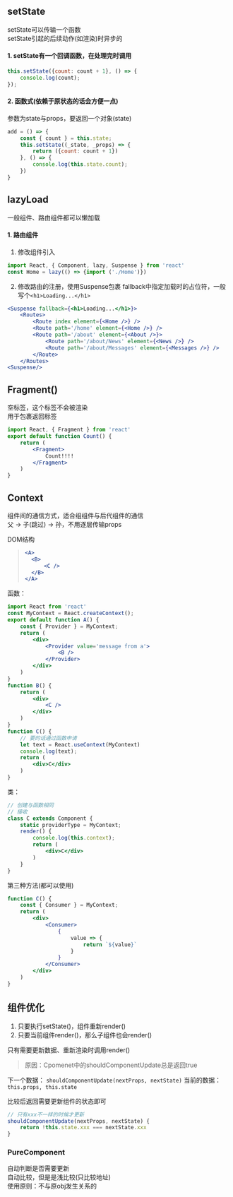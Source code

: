 ## setState
setState可以传输一个函数  
setState引起的后续动作(如渲染)时异步的  

#### 1. setState有一个回调函数，在处理完时调用  
```jsx
this.setState({count: count + 1}, () => {
    console.log(count);
});
```

#### 2. 函数式(依赖于原状态的话会方便一点)  
参数为state与props，要返回一个对象(state)
```jsx
add = () => {
    const { count } = this.state;
    this.setState((_state, _props) => {
        return ({count: count + 1})
    }, () => {
        console.log(this.state.count);
    })
}
```

## lazyLoad
一般组件、路由组件都可以懒加载  
#### 1. 路由组件
1. 修改组件引入
```jsx
import React, { Component, lazy, Suspense } from 'react'
const Home = lazy(() => {import ('./Home')})
```

2. 修改路由的注册，使用Suspense包裹
fallback中指定加载时的占位符，一般写个```<h1>Loading...</h1>```
```jsx
<Suspense fallback={<h1>Loading...</h1>}>
    <Routes>
        <Route index element={<Home />} />
        <Route path='/home' element={<Home />} />
        <Route path='/about' element={<About />}>
            <Route path='/about/News' element={<News />} />
            <Route path='/about/Messages' element={<Messages />} />
        </Route>
    </Routes>
<Suspense/>
```

## Fragment()
空标签，这个标签不会被渲染  
用于包裹返回标签  
```jsx
import React, { Fragment } from 'react'
export default function Count() {
    return (
        <Fragment>
            Count!!!!
        </Fragment>
    )
}
```

## Context
组件间的通信方式，适合组组件与后代组件的通信  
父 -> 子(跳过) -> 孙，不用逐层传输props  

DOM结构
> ```jsx
> <A>
>   <B>
>       <C />
>   </B>
> </A>
函数：
```jsx
import React from 'react'
const MyContext = React.createContext();
export default function A() {
    const { Provider } = MyContext;
    return (
        <div>
            <Provider value='message from a'>
                <B />
            </Provider>
        </div>
    )
}
function B() {
    return (
        <div>
            <C />
        </div>
    )
}
function C() {
    // 要的话通过函数申请
    let text = React.useContext(MyContext)
    console.log(text);
    return (
        <div>C</div>
    )
}
```

类：
```jsx
// 创建与函数相同
// 接收
class C extends Component {
    static providerType = MyContext;
    render() {
        console.log(this.context);
        return (
            <div>C</div>
        )
    }
}
```

第三种方法(都可以使用)
```jsx
function C() {
    const { Consumer } = MyContext;
    return (
        <div>
            <Consumer>
                {
                    value => {
                        return `${value}`
                    }
                }
            </Consumer>
        </div>
    )
}
```

## 组件优化
1. 只要执行setState()，组件重新render()
2. 只要当前组件render()，那么子组件也会render()

只有需要更新数据、重新渲染时调用render()  
> 原因：Cpomenet中的shouldComponentUpdate总是返回true  

下一个数据：
```shouldComponentUpdate(nextProps, nextState)```
当前的数据：
```this.props, this.state```

比较后返回需要更新组件的状态即可
```jsx
// 只有xxx不一样的时候才更新
shouldComponentUpdate(nextProps, nextState) {
    return !this.state.xxx === nextState.xxx
}
```

### PureComponent
自动判断是否需要更新  
自动比较，但是是浅比较(只比较地址)  
使用原则：不与原obj发生关系的
